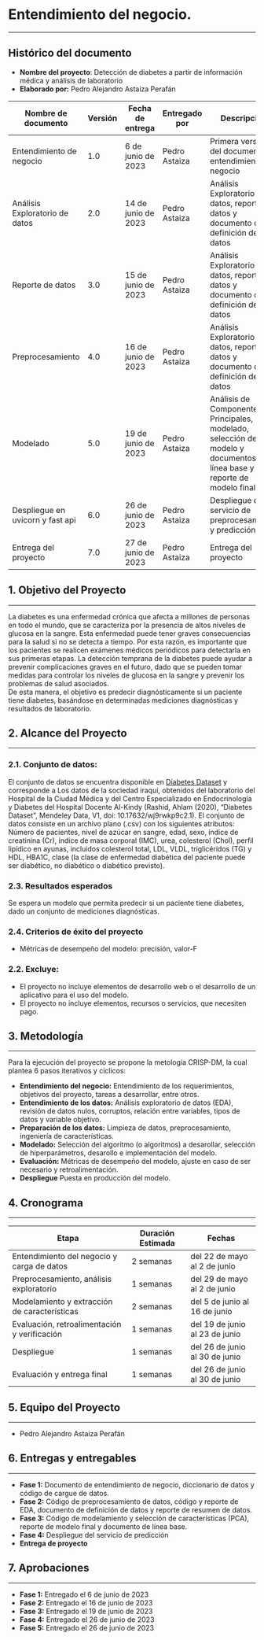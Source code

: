 # Entendimiento del negocio.
---
## Histórico del documento
- **Nombre del proyecto**: Detección de diabetes a partir de información médica y análisis de laboratorio
- **Elaborado por:** Pedro Alejandro Astaiza Perafán

| Nombre de documento | Versión | Fecha de entrega | Entregado por | Descripción |
|------|---------|-------|-------|-------|
| Entendimiento de negocio | 1.0 | 6 de junio de 2023 | Pedro Astaiza | Primera versión del documento de entendimiento del negocio |
| Análisis Exploratorio de datos | 2.0 | 14 de junio de 2023 | Pedro Astaiza | Análisis Exploratorio de datos, reporte de datos y documento de definición de datos|
| Reporte de datos | 3.0 | 15 de junio de 2023 | Pedro Astaiza | Análisis Exploratorio de datos, reporte de datos y documento de definición de datos|
| Preprocesamiento | 4.0 | 16 de junio de 2023 | Pedro Astaiza | Análisis Exploratorio de datos, reporte de datos y documento de definición de datos|
| Modelado | 5.0 | 19 de junio de 2023 | Pedro Astaiza | Análisis de Componentes Principales, modelado, selección de modelo y documentos de línea base y reporte de modelo final|
| Despliegue en uvicorn y fast api | 6.0 | 26 de junio de 2023 | Pedro Astaiza | Despliegue del servicio de preprocesamiento y predicción|
| Entrega del proyecto | 7.0 | 27 de junio de 2023 | Pedro Astaiza | Entrega del proyecto|


## 1. Objetivo del Proyecto
---
La diabetes es una enfermedad crónica que afecta a millones de personas en todo el mundo, que se caracteriza por la presencia de altos niveles de glucosa en la sangre. Esta enfermedad puede tener graves consecuencias para la salud si no se detecta a tiempo. Por esta razón, es importante que los pacientes se realicen exámenes médicos periódicos para detectarla en sus primeras etapas. La detección temprana de la diabetes puede ayudar a prevenir complicaciones graves en el futuro, dado que se pueden tomar medidas para controlar los niveles de glucosa en la sangre y prevenir los problemas de salud asociados.<br>
De esta manera, el objetivo es predecir diagnósticamente si un paciente tiene diabetes, basándose en determinadas mediciones diagnósticas y resultados de laboratorio.

## 2. Alcance del Proyecto
---
### 2.1. Conjunto de datos:
El conjunto de datos se encuentra disponible en [Diabetes Dataset](https://data.mendeley.com/datasets/wj9rwkp9c2/1) y corresponde a Los datos de la sociedad iraquí, obtenidos del laboratorio del Hospital de la Ciudad Médica y del Centro Especializado en Endocrinología y Diabetes del Hospital Docente Al-Kindy (Rashid, Ahlam (2020), “Diabetes Dataset”, Mendeley Data, V1, doi: 10.17632/wj9rwkp9c2.1). El conjunto de datos consiste en un archivo plano (.csv) con los siguientes atributos: Número de pacientes, nivel de azúcar en sangre, edad, sexo, índice de creatinina (Cr), índice de masa corporal (IMC), urea, colesterol (Chol), perfil lipídico en ayunas, incluidos colesterol total, LDL, VLDL, triglicéridos (TG) y HDL, HBA1C, clase (la clase de enfermedad diabética del paciente puede ser diabético, no diabético o diabético previsto).
### 2.3. Resultados esperados
Se espera un modelo que permita predecir si un paciente tiene diabetes, dado un conjunto de mediciones diagnósticas.

### 2.4. Criterios de éxito del proyecto
- Métricas de desempeño del modelo: precisión, valor-F

### 2.2. Excluye:

- El proyecto no incluye elementos de desarrollo web o el desarrollo de un aplicativo para el uso del modelo.
- El proyecto no incluye elementos, recursos o servicios, que necesiten pago.

## 3. Metodología
---

Para la ejecución del proyecto se propone la metología CRISP-DM, la cual plantea 6 pasos iterativos y cíclicos:
- **Entendimiento del negocio:** Entendimiento de los requerimientos, objetivos del proyecto, tareas a desarrollar, entre otros.
- **Entendimiento de los datos:** Análisis exploratorio de datos (EDA), revisión de datos nulos, corruptos, relación entre variables, tipos de datos y variable objetivo.
- **Preparación de los datos:** Limpieza de datos, preprocesamiento, ingeniería de características.
- **Modelado:** Selección del algoritmo (o algoritmos) a desarollar, selección de hiperparámetros, desarollo e implementación del modelo.
- **Evaluación:** Métricas de desempeño del modelo, ajuste en caso de ser necesario y retroalimentación.
- **Despliegue** Puesta en producción del modelo.

## 4. Cronograma
---

| Etapa | Duración Estimada | Fechas |
|------|---------|-------|
| Entendimiento del negocio y carga de datos | 2 semanas | del 22 de mayo al 2 de junio |
| Preprocesamiento, análisis exploratorio | 1 semanas | del 29 de mayo al 2 de junio |
| Modelamiento y extracción de características | 2 semanas | del 5 de junio al 16 de junio |
| Evaluación, retroalimentación y verificación| 1 semanas | del 19 de junio al 23 de junio | 
| Despliegue | 1 semanas | del 26 de junio al 30 de junio |
| Evaluación y entrega final | 1 semanas | del 26 de junio al 30 de junio |

## 5. Equipo del Proyecto
---
- Pedro Alejandro Astaiza Perafán

## 6. Entregas y entregables
---
- **Fase 1:** Documento de entendimiento de negocio, diccionario de datos y código de cargue de datos.
- **Fase 2:** Código de preprocesamiento de datos, código y reporte de EDA, documento de definición de datos y reporte de resumen de datos.
- **Fase 3:** Código de modelamiento y selección de características (PCA), reporte de modelo final y documento de línea base.
- **Fase 4:** Despliegue del servicio de predicción
- **Entrega de proyecto**
## 7. Aprobaciones
---
- **Fase 1:** Entregado el 6 de junio de 2023
- **Fase 2:** Entregado el 16 de junio de 2023
- **Fase 3:** Entregado el 19 de junio de 2023
- **Fase 4:** Entregado el 26 de junio de 2023 
- **Fase 5:** Entregado el 26 de junio de 2023 